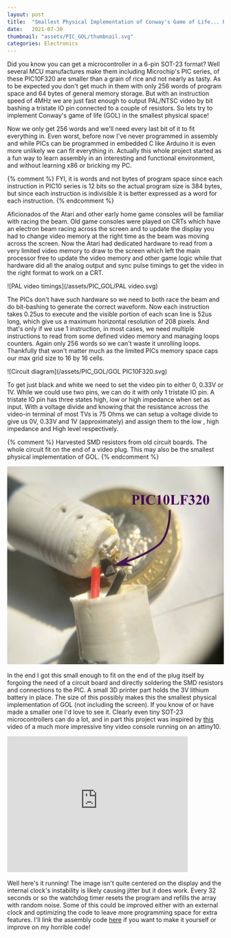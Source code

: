 ```yaml
---
layout: post
title:  "Smallest Physical Implementation of Conway's Game of Life... Probably"
date:   2021-07-30
thumbnail: "assets/PIC_GOL/thumbnail.svg"
categories: Electronics
---
```


Did you know you can get a microcontroller in a 6-pin SOT-23 format? Well several MCU manufactures make them including Microchip's PIC series, of these PIC10F320 are smaller than a grain of rice and not nearly as tasty. As to be expected you don't get much in them with only 256 words of program space and 64 bytes of general memory storage. But with an instruction speed of 4MHz we are just fast enough to output PAL/NTSC video by bit bashing a tristate IO pin connected to a couple of resistors. So lets try to implement Conway's game of life (GOL) in the smallest physical space!

Now we only get 256 words and we'll need every last bit of it to fit everything in. Even worst, before now I've never programmed in assembly and while PICs can be programmed in embedded C like Arduino it is even more unlikely we can fit everything in. Actually this whole project started as a fun way to learn assembly in an interesting and functional environment, and without learning x86 or bricking my PC.

{% comment %}
FYI, it is words and not bytes of program space since each instruction in PIC10 series is 12 bits so the actual program size is 384 bytes, but since each instruction is indivisible it is better expressed as a word for each instruction.
{% endcomment %}


Aficionados of the Atari and other early home game consoles will be familiar with racing the beam. Old game consoles were played on CRTs which have an electron beam racing across the screen and to update the display you had to change video memory at the right time as the beam was moving across the screen. Now the Atari had dedicated hardware to read from a very limited video memory to draw to the screen which left the main processor free to update the video memory and other game logic while that hardware did all the analog output and sync pulse timings to get the video in the right format to work on a CRT.

![PAL video timings](/assets/PIC_GOL/PAL video.svg)

The PICs don't have such hardware so we need to both race the beam and do bit-bashing to generate the correct waveform. Now each instruction takes 0.25us to execute and the visible portion of each scan line is 52us long, which give us a maximum horizontal resolution of 208 pixels. And that's only if we use 1 instruction, in most cases, we need multiple instructions to read from some defined video memory and managing loops counters. Again only 256 words so we can't waste it unrolling loops. Thankfully that won't matter much as the limited PICs memory space caps our max grid size to 16 by 16 cells.

![Circuit diagram](/assets/PIC_GOL/GOL PIC10F320.svg)

To get just black and white we need to set the video pin to either 0, 0.33V or 1V. While we could use two pins, we can do it with only 1 tristate IO pin. A tristate IO pin has three states high, low or high impedance when set as input. With a voltage divide and knowing that the resistance across the video-in terminal of most TVs is 75 Ohms we can setup a voltage divide to give us 0V, 0.33V and 1V (approximately) and assign them to the low , high impedance and High level respectively.


{% comment %}
Harvested SMD resistors from old circuit boards. The whole circuit fit on the end of a video plug. This may also be the smallest physical implementation of GOL.
{% endcomment %}

![Inside the unit](/assets/PIC_GOL/PIC_MCU_GOL_Inside.jpg)

In the end I got this small enough to fit on the end of the plug itself by forgoing the need of a circuit board and directly soldering the SMD resistors and connections to the PIC. A small 3D printer part holds the 3V lithium battery in place. The size of this possibly makes this the smallest physical implementation of GOL (not including the screen). If you know of or have made a smaller one I'd love to see it. Clearly even tiny SOT-23 microcontrollers can do a lot, and in part this project was inspired by [this](https://youtu.be/PZsWqOuJFKI) video of a much more impressive tiny video console running on an attiny10.

<iframe width="420" height="315" src="https://www.youtube.com/embed/dDvYMWH5eS4" frameborder="0" allowfullscreen></iframe>

Well here's it running! The image isn't quite centered on the display and the internal clock's instability is likely causing jitter but it does work. Every 32 seconds or so the watchdog timer resets the program and refills the array with random noise. Some of this could be improved either with an external clock and optimizing the code to leave more programming space for extra features. I'll link the assembly code [here](/assets/PIC_GOL/GameOfLife-16wide.7z) if you want to make it yourself or improve on my horrible code!
